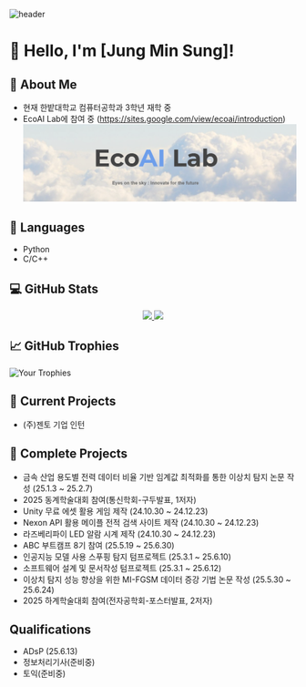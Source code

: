 ![header](https://capsule-render.vercel.app/api?type=rounded&height=300&color=05183E&text=MINSUNG's%20Github&section=header&fontColor=fffff0&animation=fadeIn)

# 👋 Hello, I'm [Jung Min Sung]!

## 🚀 About Me
- 현재 한밭대학교 컴퓨터공학과 3학년 재학 중
- EcoAI Lab에 참여 중 (https://sites.google.com/view/ecoai/introduction)
![My Header Image](https://github.com/Polyestere/Polyestere/blob/main/image.png)

## 🔧 Languages
- Python
- C/C++

## 💻 GitHub Stats
<p align="center">
  <a href="https://github.com/anuraghazra/github-readme-stats">
    <img src= "https://github-readme-stats.vercel.app/api?username=Polyestere" width="400"/>
  </a>
  <a href="https://github.com/anuraghazra/github-readme-stats">
    <img src= "https://github-readme-stats.vercel.app/api/top-langs/?username=Polyestere&layout=compact" width="315"/>
  </a>
</p>

## 📈 GitHub Trophies
![Your Trophies](https://github-profile-trophy.vercel.app/?username=Polyestere)

## 🌱 Current Projects
- (주)젠토 기업 인턴

## 🌳 Complete Projects
- 금속 산업 용도별 전력 데이터 비율 기반 임계값 최적화를 통한 이상치 탐지 논문 작성 (25.1.3 ~ 25.2.7)
- 2025 동계학술대회 참여(통신학회-구두발표, 1저자)
- Unity 무료 에셋 활용 게임 제작 (24.10.30 ~ 24.12.23)
- Nexon API 활용 메이플 전적 검색 사이트 제작 (24.10.30 ~ 24.12.23)
- 라즈베리파이 LED 알람 시계 제작 (24.10.30 ~ 24.12.23)
- ABC 부트캠프 8기 참여 (25.5.19 ~ 25.6.30)
- 인공지능 모델 사용 스푸핑 탐지 텀프로젝트 (25.3.1 ~ 25.6.10)
- 소프트웨어 설계 및 문서작성 텀프로젝트 (25.3.1 ~ 25.6.12)
- 이상치 탐지 성능 향상을 위한 MI-FGSM 데이터 증강 기법 논문 작성 (25.5.30 ~ 25.6.24)
- 2025 하계학술대회 참여(전자공학회-포스터발표, 2저자)

## Qualifications
- ADsP (25.6.13)
- 정보처리기사(준비중)
- 토익(준비중)
